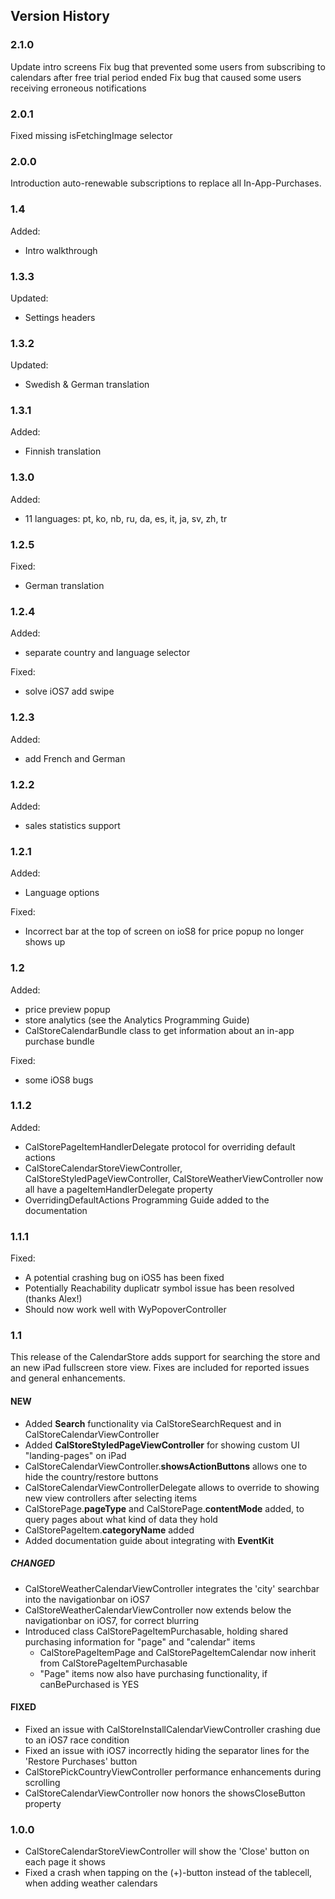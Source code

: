 ## Version History

### 2.1.0
Update intro screens
Fix bug that prevented some users from subscribing to calendars after free trial period ended
Fix bug that caused some users receiving erroneous notifications

### 2.0.1
Fixed missing isFetchingImage selector

### 2.0.0
Introduction auto-renewable subscriptions to replace all In-App-Purchases.

### 1.4
Added:
 - Intro walkthrough

### 1.3.3
Updated:
 - Settings headers

### 1.3.2
Updated:
 - Swedish & German translation

### 1.3.1
Added:
 - Finnish translation

### 1.3.0
Added:
 - 11 languages: pt, ko, nb, ru, da, es, it, ja, sv, zh, tr

### 1.2.5
Fixed:
 - German translation

### 1.2.4
Added:
 - separate country and language selector

Fixed:
 - solve iOS7 add swipe

### 1.2.3
Added:
 - add French and German

### 1.2.2
Added:
 - sales statistics support

### 1.2.1
Added:
 - Language options

Fixed:
 - Incorrect bar at the top of screen on ioS8 for price popup no longer shows up

### 1.2
Added:
 - price preview popup
 - store analytics (see the Analytics Programming Guide)
 - CalStoreCalendarBundle class to get information about an in-app purchase bundle
 
 Fixed:
 - some iOS8 bugs

### 1.1.2
Added:
 - CalStorePageItemHandlerDelegate protocol for overriding default actions
 - CalStoreCalendarStoreViewController, CalStoreStyledPageViewController, CalStoreWeatherViewController now all have a pageItemHandlerDelegate property
 - OverridingDefaultActions Programming Guide added to the documentation

### 1.1.1
Fixed:
 - A potential crashing bug on iOS5 has been fixed
 - Potentially Reachability duplicatr symbol issue has been resolved (thanks Alex!)
 - Should now work well with WyPopoverController

### 1.1
This release of the CalendarStore adds support for searching the store and an new iPad fullscreen store view. Fixes are included for reported issues and general enhancements.

#### NEW
- Added **Search** functionality via CalStoreSearchRequest and in CalStoreCalendarViewController
- Added **CalStoreStyledPageViewController** for showing custom UI "landing-pages" on iPad
- CalStoreCalendarViewController.**showsActionButtons** allows one to hide the country/restore buttons
- CalStoreCalendarViewControllerDelegate allows to override to showing new view controllers after selecting items
- CalStorePage.**pageType** and CalStorePage.**contentMode** added, to query pages about what kind of data they hold
- CalStorePageItem.**categoryName** added
- Added documentation guide about integrating with **EventKit**

##### CHANGED
- CalStoreWeatherCalendarViewController integrates the 'city' searchbar into the navigationbar on iOS7
- CalStoreWeatherCalendarViewController now extends below the navigationbar on iOS7, for correct blurring
- Introduced class CalStorePageItemPurchasable, holding shared purchasing information for "page" and "calendar" items
  - CalStorePageItemPage and CalStorePageItemCalendar now inherit from CalStorePageItemPurchasable
  - "Page" items now also have purchasing functionality, if canBePurchased is YES

#### FIXED
- Fixed an issue with CalStoreInstallCalendarViewController crashing due to an iOS7 race condition
- Fixed an issue with iOS7 incorrectly hiding the separator lines for the 'Restore Purchases' button
- CalStorePickCountryViewController performance enhancements during scrolling
- CalStoreCalendarViewController now honors the showsCloseButton property

### 1.0.0

- CalStoreCalendarStoreViewController will show the 'Close' button on each page it shows
- Fixed a crash when tapping on the (+)-button instead of the tablecell, when adding weather calendars
